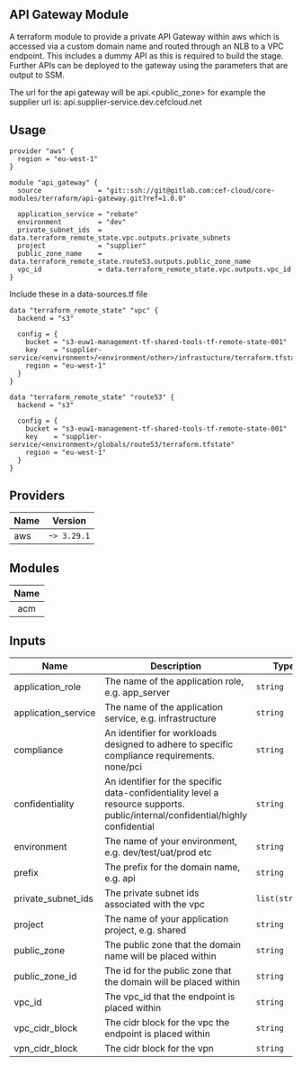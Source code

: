 ## API Gateway Module

A terraform module to provide a private API Gateway within aws which is accessed via a custom domain name and routed through an NLB to a VPC endpoint.
This includes a dummy API as this is required to build the stage. Further APIs can be deployed to the gateway using the parameters that are output to SSM.

The url for the api gateway will be api.<public_zone> for example the supplier url is: api.supplier-service.dev.cefcloud.net

## Usage
```
provider "aws" {
  region = "eu-west-1"
}

module "api_gateway" {
  source              = "git::ssh://git@gitlab.com:cef-cloud/core-modules/terraform/api-gateway.git?ref=1.0.0"

  application_service = "rebate"
  environment         = "dev"
  private_subnet_ids  = data.terraform_remote_state.vpc.outputs.private_subnets
  project             = "supplier"
  public_zone_name    = data.terraform_remote_state.route53.outputs.public_zone_name
  vpc_id              = data.terraform_remote_state.vpc.outputs.vpc_id
}

```
Include these in a data-sources.tf file

```
data "terraform_remote_state" "vpc" {
  backend = "s3"

  config = {
    bucket = "s3-euw1-management-tf-shared-tools-tf-remote-state-001"
    key    = "supplier-service/<environment>/<environment/other>/infrastucture/terraform.tfstate"
    region = "eu-west-1"
  }
}

data "terraform_remote_state" "route53" {
  backend = "s3"

  config = {
    bucket = "s3-euw1-management-tf-shared-tools-tf-remote-state-001"
    key    = "supplier-service/<environment>/globals/route53/terraform.tfstate"
    region = "eu-west-1"
  }
}
```

## Providers
| Name | Version |
|------|:-------:|
| aws | `~> 3.29.1` |

## Modules
| Name |
|:----:|
| acm |

## Inputs

| Name | Description | Type | Default | Required|
|------|-------------|------|---------|:-----:|
| application\_role | The name of the application role, e.g. app_server | `string` | `api-gateway` | no |
| application\_service | The name of the application service, e.g. infrastructure | `string` | `N/A` | yes |
| compliance | An identifier for workloads designed to adhere to specific compliance requirements. none/pci | `string` | `pci` | no |
| confidentiality | An identifier for the specific data-confidentiality level a resource supports. public/internal/confidential/highly confidential | `string` | `highly confidential` | no |
| environment | The name of your environment, e.g. dev/test/uat/prod etc | `string` | `N/A` | yes |
| prefix | The prefix for the domain name, e.g. api | `string` | `api` | no |
| private\_subnet\_ids | The private subnet ids associated with the vpc | `list(string)` | `N/A` | no |
| project | The name of your application project, e.g. shared | `string` | `N/A` | yes |
| public\_zone | The public zone that the domain name will be placed within | `string` | `N/A` | yes |
| public\_zone\_id | The id for the public zone that the domain will be placed within | `string` | `N/A` | yes |
| vpc\_id | The vpc_id that the endpoint is placed within | `string` | `N/A` | yes |
| vpc\_cidr\_block | The cidr block for the vpc the endpoint is placed within | `string` | `N/A` | yes |
| vpn\_cidr\_block | The cidr block for the vpn | `string` | `10.7.0.0/24` | no |
